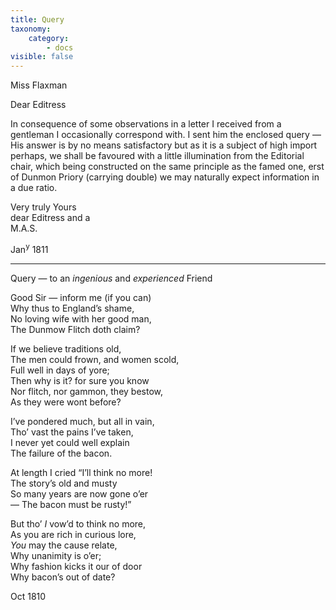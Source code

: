 ```yaml
---
title: Query
taxonomy:
    category:
        - docs
visible: false
---
```


<div class="author">Miss Flaxman</div>

Dear Editress  
  
In consequence of some observations in a letter I received from a gentleman I occasionally correspond with. I sent him the enclosed query — His answer is by no means satisfactory but as it is a subject of high import perhaps, we shall be favoured with a little illumination from the Editorial chair, which being constructed on the same principle as the famed one, erst of Dunmon Priory (carrying double) we may naturally expect information in a due ratio.  
  
Very truly Yours  
dear Editress and a   
M.A.S.  
  
Jan<sup>y</sup> 1811 

---
  
<span class="title">Query — to an *ingenious* and *experienced* Friend  </span>
  
Good Sir — inform me (if you can)  
Why thus to England’s shame,  
No loving wife with her good man,  
The Dunmow Flitch doth claim?  
  
If we believe traditions old,  
The men could frown, and women scold,  
Full well in days of yore;  
Then why is it? for sure you know  
Nor flitch, nor gammon, they bestow,  
As they were wont before?  
  
I’ve pondered much, but all in vain,  
Tho’ vast the pains I’ve taken,  
I never yet could well explain  
The failure of the bacon.  
  
At length I cried “I’ll think no more!  
The story’s old and musty  
So many years are now gone o’er  
— The bacon must be rusty!”  
  
But tho’ *I* vow’d to think no more,  
As you are rich in curious lore,  
*You* may the cause relate,  
Why unanimity is o’er;  
Why fashion kicks it our of door  
Why bacon’s out of date?  
  
Oct 1810